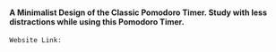 #### A Minimalist Design of the Classic Pomodoro Timer. Study with less distractions while using this Pomodoro Timer.
    Website Link: 